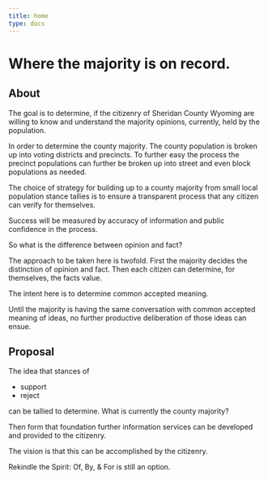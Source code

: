 ```yaml
---
title: home
type: docs
---
```


# Where the majority is on record.

## About
The goal is to determine, if the 
citizenry of Sheridan County Wyoming
are willing to know and understand
the majority opinions, currently,
held by the population.

In order to determine the 
county majority. The county 
population is broken up into 
voting districts and precincts. To
further easy the process the precinct
populations can further be broken up
into street and even block populations 
as needed.

The choice of strategy for building up
to a county majority from small local 
population stance tallies is to ensure a 
transparent process that any citizen
can verify for themselves. 

Success will be measured by accuracy of 
information and public confidence in the 
process.

So what is the difference between 
opinion and fact?

The approach to be taken here is 
twofold. First the majority decides the
distinction of opinion and fact. 
Then each citizen can determine, for themselves,
the facts value.

The intent here is to determine
common accepted meaning. 

Until the majority is having the 
same conversation with common
accepted meaning of ideas, no
further productive deliberation
of those ideas can ensue.

## Proposal
The idea that stances of
* support
* reject

can be tallied
to determine. 
What is currently 
the county majority?

Then form that foundation further
information services can be
developed and provided to the
citizenry.

The vision is that this can be 
accomplished by the citizenry.

Rekindle the Spirit:
Of, By, & For is still an option.
